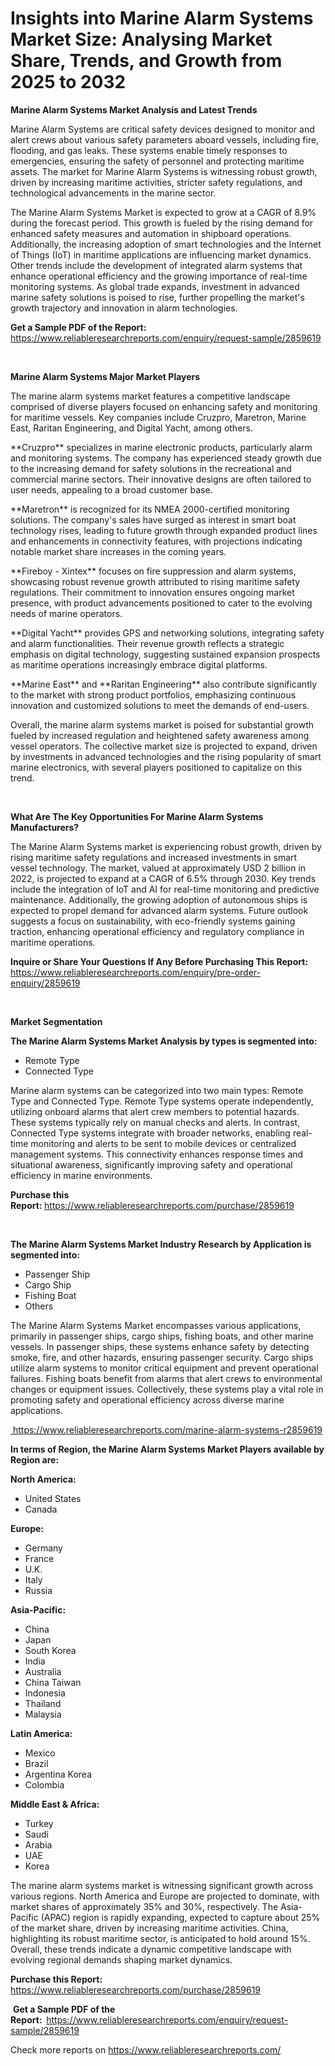 <p><h1>Insights into Marine Alarm Systems Market Size: Analysing Market Share, Trends, and Growth from 2025 to 2032</h1></p><p><strong>Marine Alarm Systems Market Analysis and Latest Trends</strong></p>
<p><p>Marine Alarm Systems are critical safety devices designed to monitor and alert crews about various safety parameters aboard vessels, including fire, flooding, and gas leaks. These systems enable timely responses to emergencies, ensuring the safety of personnel and protecting maritime assets. The market for Marine Alarm Systems is witnessing robust growth, driven by increasing maritime activities, stricter safety regulations, and technological advancements in the marine sector.</p><p>The Marine Alarm Systems Market is expected to grow at a CAGR of 8.9% during the forecast period. This growth is fueled by the rising demand for enhanced safety measures and automation in shipboard operations. Additionally, the increasing adoption of smart technologies and the Internet of Things (IoT) in maritime applications are influencing market dynamics. Other trends include the development of integrated alarm systems that enhance operational efficiency and the growing importance of real-time monitoring systems. As global trade expands, investment in advanced marine safety solutions is poised to rise, further propelling the market's growth trajectory and innovation in alarm technologies.</p></p>
<p><strong>Get a Sample PDF of the Report:&nbsp;</strong> <a href="https://www.reliableresearchreports.com/enquiry/request-sample/2859619?utm_campaign=2216&utm_medium=2&utm_source=Github&utm_content=ia&utm_term=12032025&utm_id=marine-alarm-systems">https://www.reliableresearchreports.com/enquiry/request-sample/2859619</a></p>
<p>&nbsp;</p>
<p><strong>Marine Alarm Systems Major Market Players</strong></p>
<p><p>The marine alarm systems market features a competitive landscape comprised of diverse players focused on enhancing safety and monitoring for maritime vessels. Key companies include Cruzpro, Maretron, Marine East, Raritan Engineering, and Digital Yacht, among others.</p><p>**Cruzpro** specializes in marine electronic products, particularly alarm and monitoring systems. The company has experienced steady growth due to the increasing demand for safety solutions in the recreational and commercial marine sectors. Their innovative designs are often tailored to user needs, appealing to a broad customer base.</p><p>**Maretron** is recognized for its NMEA 2000-certified monitoring solutions. The company's sales have surged as interest in smart boat technology rises, leading to future growth through expanded product lines and enhancements in connectivity features, with projections indicating notable market share increases in the coming years.</p><p>**Fireboy - Xintex** focuses on fire suppression and alarm systems, showcasing robust revenue growth attributed to rising maritime safety regulations. Their commitment to innovation ensures ongoing market presence, with product advancements positioned to cater to the evolving needs of marine operators.</p><p>**Digital Yacht** provides GPS and networking solutions, integrating safety and alarm functionalities. Their revenue growth reflects a strategic emphasis on digital technology, suggesting sustained expansion prospects as maritime operations increasingly embrace digital platforms.</p><p>**Marine East** and **Raritan Engineering** also contribute significantly to the market with strong product portfolios, emphasizing continuous innovation and customized solutions to meet the demands of end-users.</p><p>Overall, the marine alarm systems market is poised for substantial growth fueled by increased regulation and heightened safety awareness among vessel operators. The collective market size is projected to expand, driven by investments in advanced technologies and the rising popularity of smart marine electronics, with several players positioned to capitalize on this trend.</p></p>
<p>&nbsp;</p>
<p><strong>What Are The Key Opportunities For Marine Alarm Systems Manufacturers?</strong></p>
<p><p>The Marine Alarm Systems market is experiencing robust growth, driven by rising maritime safety regulations and increased investments in smart vessel technology. The market, valued at approximately USD 2 billion in 2022, is projected to expand at a CAGR of 6.5% through 2030. Key trends include the integration of IoT and AI for real-time monitoring and predictive maintenance. Additionally, the growing adoption of autonomous ships is expected to propel demand for advanced alarm systems. Future outlook suggests a focus on sustainability, with eco-friendly systems gaining traction, enhancing operational efficiency and regulatory compliance in maritime operations.</p></p>
<p><strong>Inquire or Share Your Questions If Any Before Purchasing This Report:</strong> <a href="https://www.reliableresearchreports.com/enquiry/pre-order-enquiry/2859619?utm_campaign=2216&utm_medium=2&utm_source=Github&utm_content=ia&utm_term=12032025&utm_id=marine-alarm-systems">https://www.reliableresearchreports.com/enquiry/pre-order-enquiry/2859619</a></p>
<p>&nbsp;</p>
<p><strong>Market Segmentation</strong></p>
<p><strong>The Marine Alarm Systems Market Analysis by types is segmented into:</strong></p>
<p><ul><li>Remote Type</li><li>Connected Type</li></ul></p>
<p><p>Marine alarm systems can be categorized into two main types: Remote Type and Connected Type. Remote Type systems operate independently, utilizing onboard alarms that alert crew members to potential hazards. These systems typically rely on manual checks and alerts. In contrast, Connected Type systems integrate with broader networks, enabling real-time monitoring and alerts to be sent to mobile devices or centralized management systems. This connectivity enhances response times and situational awareness, significantly improving safety and operational efficiency in marine environments.</p></p>
<p><strong>Purchase this Report:&nbsp;</strong><a href="https://www.reliableresearchreports.com/purchase/2859619?utm_campaign=2216&utm_medium=2&utm_source=Github&utm_content=ia&utm_term=12032025&utm_id=marine-alarm-systems">https://www.reliableresearchreports.com/purchase/2859619</a></p>
<p>&nbsp;</p>
<p><strong>The Marine Alarm Systems Market Industry Research by Application is segmented into:</strong></p>
<p><ul><li>Passenger Ship</li><li>Cargo Ship</li><li>Fishing Boat</li><li>Others</li></ul></p>
<p><p>The Marine Alarm Systems Market encompasses various applications, primarily in passenger ships, cargo ships, fishing boats, and other marine vessels. In passenger ships, these systems enhance safety by detecting smoke, fire, and other hazards, ensuring passenger security. Cargo ships utilize alarm systems to monitor critical equipment and prevent operational failures. Fishing boats benefit from alarms that alert crews to environmental changes or equipment issues. Collectively, these systems play a vital role in promoting safety and operational efficiency across diverse marine applications.</p></p>
<p><a href="https://www.reliableresearchreports.com/marine-alarm-systems-r2859619?utm_campaign=2216&utm_medium=2&utm_source=Github&utm_content=ia&utm_term=12032025&utm_id=marine-alarm-systems">&nbsp;https://www.reliableresearchreports.com/marine-alarm-systems-r2859619</a></p>
<p><strong>In terms of Region, the Marine Alarm Systems Market Players available by Region are:</strong></p>
<p>
    <p> <strong> North America: </strong>
        <ul>
            <li>United States</li>
            <li>Canada</li>
        </ul>
        </p> 
    <p> <strong> Europe: </strong>
        <ul>
            <li>Germany</li>
            <li>France</li>
            <li>U.K.</li>
            <li>Italy</li>
            <li>Russia</li>
        </ul>
        </p> 
    <p> <strong> Asia-Pacific: </strong>
        <ul>
            <li>China</li>
            <li>Japan</li>
            <li>South Korea</li>
            <li>India</li>
            <li>Australia</li>
            <li>China Taiwan</li>
            <li>Indonesia</li>
            <li>Thailand</li>
            <li>Malaysia</li>
        </ul>
        </p> 
    <p> <strong> Latin America: </strong>
        <ul>
            <li>Mexico</li>
            <li>Brazil</li>
            <li>Argentina Korea</li>
            <li>Colombia</li>
        </ul>
        </p> 
    <p> <strong> Middle East & Africa: </strong>
        <ul>
            <li>Turkey</li>
            <li>Saudi</li>
            <li>Arabia</li>
            <li>UAE</li>
            <li>Korea</li>
        </ul>
    </p>
    </p>
<p><p>The marine alarm systems market is witnessing significant growth across various regions. North America and Europe are projected to dominate, with market shares of approximately 35% and 30%, respectively. The Asia-Pacific (APAC) region is rapidly expanding, expected to capture about 25% of the market share, driven by increasing maritime activities. China, highlighting its robust maritime sector, is anticipated to hold around 15%. Overall, these trends indicate a dynamic competitive landscape with evolving regional demands shaping market dynamics.</p></p>
<p><strong>Purchase this Report: </strong><a href="https://www.reliableresearchreports.com/purchase/2859619?utm_campaign=2216&utm_medium=2&utm_source=Github&utm_content=ia&utm_term=12032025&utm_id=marine-alarm-systems">https://www.reliableresearchreports.com/purchase/2859619</a></p>
<p>&nbsp;<strong>Get a Sample PDF of the Report:&nbsp;&nbsp;</strong><a href="https://www.reliableresearchreports.com/enquiry/request-sample/2859619?utm_campaign=2216&utm_medium=2&utm_source=Github&utm_content=ia&utm_term=12032025&utm_id=marine-alarm-systems">https://www.reliableresearchreports.com/enquiry/request-sample/2859619</a></p>
<p><strong></strong></p>
<p>Check more reports on <a href="https://www.reliableresearchreports.com/?utm_campaign=2216&utm_medium=2&utm_source=Github&utm_content=ia&utm_term=12032025&utm_id=marine-alarm-systems">https://www.reliableresearchreports.com/</a></p>